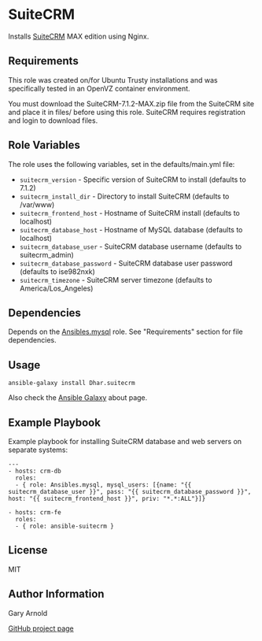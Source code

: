 SuiteCRM
======

Installs [SuiteCRM](http://suitecrm.com/) MAX edition using Nginx.

Requirements
------------

This role was created on/for Ubuntu Trusty installations and was specifically tested in an OpenVZ container environment.

You must download the SuiteCRM-7.1.2-MAX.zip file from the SuiteCRM site and place it in files/ before using this role.  SuiteCRM requires registration and login to download files.

Role Variables
--------------

The role uses the following variables, set in the defaults/main.yml file:

* `suitecrm_version` - Specific version of SuiteCRM to install (defaults to 7.1.2)
* `suitecrm_install_dir` - Directory to install SuiteCRM (defaults to /var/www)
* `suitecrm_frontend_host` - Hostname of SuiteCRM install (defaults to localhost)
* `suitecrm_database_host` - Hostname of MySQL database (defaults to localhost)
* `suitecrm_database_user` - SuiteCRM database username (defaults to suitecrm_admin)
* `suitecrm_database_password` - SuiteCRM database user password (defaults to ise982nxk)
* `suitecrm_timezone` - SuiteCRM server timezone (defaults to America/Los_Angeles)

Dependencies
------------

Depends on the [Ansibles.mysql](https://galaxy.ansible.com/list#/roles/509) role.  See "Requirements" section for file dependencies.

Usage
-----

    ansible-galaxy install Dhar.suitecrm

Also check the [Ansible Galaxy](https://galaxy.ansibleworks.com/intro) about page.

Example Playbook
-------------------------

Example playbook for installing SuiteCRM database and web servers on separate systems:

    ---
    - hosts: crm-db
      roles:
      - { role: Ansibles.mysql, mysql_users: [{name: "{{ suitecrm_database_user }}", pass: "{{ suitecrm_database_password }}", host: "{{ suitecrm_frontend_host }}", priv: "*.*:ALL"}]}

    - hosts: crm-fe
      roles:
      - { role: ansible-suitecrm }

License
-------

MIT

Author Information
------------------

Gary Arnold

[GitHub project page](https://github.com/Dhar/ansible-suitecrm)
